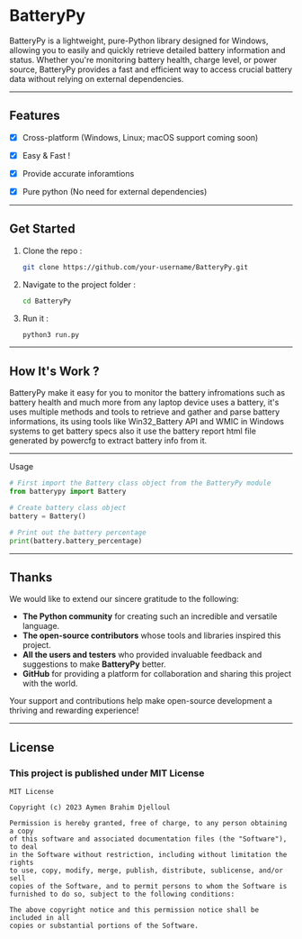 <!-- GitHub README.md -->

# **BatteryPy**
BatteryPy is a lightweight, pure-Python library designed for Windows, allowing you to easily and quickly retrieve detailed battery information and status. Whether you're monitoring battery health, charge level, or power source, BatteryPy provides a fast and efficient way to access crucial battery data without relying on external dependencies.

---

## **Features**

- [X]  Cross-platform (Windows, Linux; macOS support coming soon)

- [x] Easy & Fast !

- [x] Provide accurate inforamtions

- [x] Pure python (No need for external dependencies)

---

## **Get Started**

1. Clone the repo :
   ~~~bash
   git clone https://github.com/your-username/BatteryPy.git
   ~~~
2. Navigate to the project folder :
   ~~~bash
   cd BatteryPy
   ~~~
3. Run it :
   ~~~bash
   python3 run.py
   ~~~
   
--- 

## **How It's Work ?**
<p1>BatteryPy make it easy for you to monitor the battery infromations such as battery health and much more from any laptop device uses a battery,  it's uses multiple methods and tools to retrieve and gather and parse battery informations, its using tools like Win32_Battery API and WMIC in Windows systems to get battery specs also it use the battery report html file generated by powercfg to extract battery info from it.
</p1>

---

Usage

~~~python
# First import the Battery class object from the BatteryPy module
from batterypy import Battery

# Create battery class object
battery = Battery()

# Print out the battery percentage
print(battery.battery_percentage)

~~~

---

## **Thanks**

We would like to extend our sincere gratitude to the following:

- **The Python community** for creating such an incredible and versatile language.
- **The open-source contributors** whose tools and libraries inspired this project.
- **All the users and testers** who provided invaluable feedback and suggestions to make **BatteryPy** better.
- **GitHub** for providing a platform for collaboration and sharing this project with the world.

Your support and contributions help make open-source development a thriving and rewarding experience!

---

## **License**
### This project is published under MIT License

~~~
MIT License

Copyright (c) 2023 Aymen Brahim Djelloul

Permission is hereby granted, free of charge, to any person obtaining a copy
of this software and associated documentation files (the "Software"), to deal
in the Software without restriction, including without limitation the rights
to use, copy, modify, merge, publish, distribute, sublicense, and/or sell
copies of the Software, and to permit persons to whom the Software is
furnished to do so, subject to the following conditions:

The above copyright notice and this permission notice shall be included in all
copies or substantial portions of the Software.

~~~
